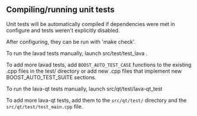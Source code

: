 Compiling/running unit tests
------------------------------------

Unit tests will be automatically compiled if dependencies were met in configure
and tests weren't explicitly disabled.

After configuring, they can be run with 'make check'.

To run the lavad tests manually, launch src/test/test_lava .

To add more lavad tests, add `BOOST_AUTO_TEST_CASE` functions to the existing
.cpp files in the test/ directory or add new .cpp files that
implement new BOOST_AUTO_TEST_SUITE sections.

To run the lava-qt tests manually, launch src/qt/test/lava-qt_test

To add more lava-qt tests, add them to the `src/qt/test/` directory and
the `src/qt/test/test_main.cpp` file.
